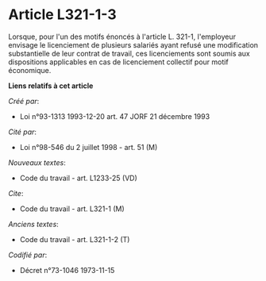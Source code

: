 # Article L321-1-3

Lorsque, pour l'un des motifs énoncés à l'article L. 321-1, l'employeur envisage le licenciement de plusieurs salariés ayant
refusé une modification substantielle de leur contrat de travail, ces licenciements sont soumis aux dispositions applicables
en cas de licenciement collectif pour motif économique.

**Liens relatifs à cet article**

_Créé par_:

  - Loi n°93-1313 1993-12-20 art. 47 JORF 21 décembre 1993

_Cité par_:

  - Loi n°98-546 du 2 juillet 1998 - art. 51 (M)

_Nouveaux textes_:

  - Code du travail - art. L1233-25 (VD)

_Cite_:

  - Code du travail - art. L321-1 (M)

_Anciens textes_:

  - Code du travail - art. L321-1-2 (T)

_Codifié par_:

  - Décret n°73-1046 1973-11-15
